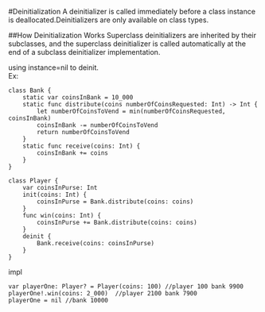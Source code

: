 #Deinitialization
A deinitializer is called immediately before a class instance is deallocated.Deinitializers are only available on class types.

##How Deinitialization Works
Superclass deinitializers are inherited by their subclasses, 
and the superclass deinitializer is called automatically at the end of a subclass deinitializer implementation.  


using instance=nil to deinit.  
Ex:
```
class Bank {
    static var coinsInBank = 10_000
    static func distribute(coins numberOfCoinsRequested: Int) -> Int {
        let numberOfCoinsToVend = min(numberOfCoinsRequested, coinsInBank)
        coinsInBank -= numberOfCoinsToVend
        return numberOfCoinsToVend
    }
    static func receive(coins: Int) {
        coinsInBank += coins
    }
}

class Player {
    var coinsInPurse: Int
    init(coins: Int) {
        coinsInPurse = Bank.distribute(coins: coins)
    }
    func win(coins: Int) {
        coinsInPurse += Bank.distribute(coins: coins)
    }
    deinit {
        Bank.receive(coins: coinsInPurse)
    }
}
```
impl
```
var playerOne: Player? = Player(coins: 100) //player 100 bank 9900
playerOne!.win(coins: 2_000)  //player 2100 bank 7900
playerOne = nil //bank 10000
```
